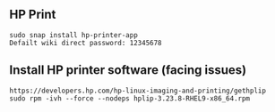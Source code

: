 ## HP Print

```
sudo snap install hp-printer-app
Defailt wiki direct password: 12345678
```

## Install HP printer software (facing issues)

```
https://developers.hp.com/hp-linux-imaging-and-printing/gethplip
sudo rpm -ivh --force --nodeps hplip-3.23.8-RHEL9-x86_64.rpm

```

